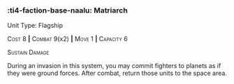 ### :ti4-faction-base-naalu: **Matriarch**

Unit Type: Flagship 

<span style="font-variant:small-caps;">Cost</span> 8 __|__ <span style="font-variant:small-caps;">Combat</span> 9(x2) __|__ <span style="font-variant:small-caps;">Move</span> 1 __|__ <span style="font-variant:small-caps;">Capacity</span> 6

<span style="font-variant:small-caps;">Sustain Damage</span>

During an invasion in this system, you may commit fighters to planets as if they were ground forces. After combat, return those units to the space area.
